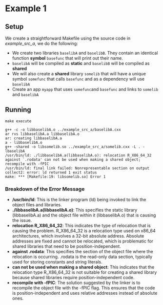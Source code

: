 # Example 1

## Setup
We create a straightforward Makefile using the source code in *example_src_a*, we do the following:
- We create two libraries `baselibA` and `baselibB`. They contain an identical function **symbol** `basefunc` that will print out their name.
- `baselibA` will be compiled as **static** and `baselibB` will be compiled as **shared**
- We will also create a **shared** library `somelib` that will have a unique symbol  `somefunc` that calls `basefunc` and as a dependency will use `baselibA`
- Create an app `myapp` that uses `somefunc`and `basefunc` and links to `somelib` and `baselibA`

## Running
`make execute`
```
g++ -c -o libbaselibA.o ../example_src_a/baselibA.cxx
ar rvs libbaselibA.a libbaselibA.o
ar: creating libbaselibA.a
a - libbaselibA.o
g++ -shared -o libsomelib.so ../example_src_a/somelib.cxx -L . -lbaselibA
/usr/bin/ld: ./libbaselibA.a(libbaselibA.o): relocation R_X86_64_32 against `.rodata' can not be used when making a shared object; recompile with -fPIC
/usr/bin/ld: final link failed: Nonrepresentable section on output
collect2: error: ld returned 1 exit status
make: *** [Makefile:19: libsomelib.so] Error 1
```

### Breakdown of the Error Message
- **/usr/bin/ld**:
This is the linker program (ld) being invoked to link the object files and libraries.
- **./libbaselibA.a(libbaselibA.o)**:
This specifies the static library (libbaselibA.a) and the object file within it (libbaselibA.o) that is causing the issue.
- **relocation R_X86_64_32**:
This indicates the type of relocation that is causing the problem. R_X86_64_32 is a relocation type used on x86_64 architectures, which involves a 32-bit absolute address.
Absolute addresses are fixed and cannot be relocated, which is problematic for shared libraries that need to be position-independent.
- **against .rodata**:
This specifies the section of the object file where the relocation is occurring. .rodata is the read-only data section, typically used for storing constants and string literals.
- **can not be used when making a shared object**:
This indicates that the relocation type R_X86_64_32 is not suitable for creating a shared library because shared libraries require position-independent code.
- **recompile with -fPIC**:
The solution suggested by the linker is to recompile the object file with the -fPIC flag. This ensures that the code is position-independent and uses relative addresses instead of absolute ones.
